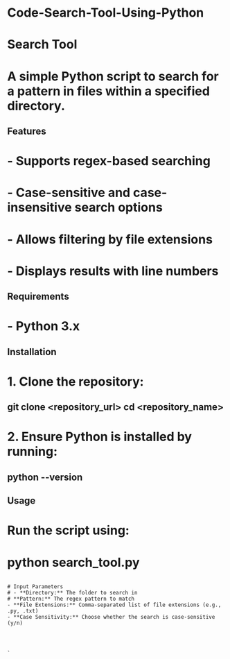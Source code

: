 # Code-Search-Tool-Using-Python
# Search Tool

# A simple Python script to search for a pattern in files within a specified directory.

## Features
# - Supports regex-based searching
# - Case-sensitive and case-insensitive search options
# - Allows filtering by file extensions
# - Displays results with line numbers

## Requirements
# - Python 3.x

## Installation
# 1. Clone the repository:
  
   git clone <repository_url>
   cd <repository_name>
   ----
# 2. Ensure Python is installed by running:
   
   python --version
   ----

## Usage
# Run the script using:

# python search_tool.py
```

# Input Parameters
# - **Directory:** The folder to search in
# **Pattern:** The regex pattern to match
- **File Extensions:** Comma-separated list of file extensions (e.g., .py, .txt)
- **Case Sensitivity:** Choose whether the search is case-sensitive (y/n)




`


